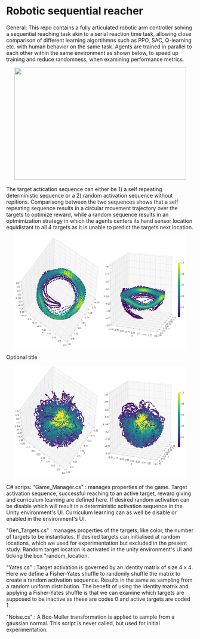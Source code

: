 # Robotic sequential reacher
 
General:
This repo contains a fully articulated robotic arm controller solving a sequential reaching task akin to a serial reaction time task, allowing close comparison of different learning algortihmns such as PPO, SAC, Q-learning etc. with human behavior on the same task. Agents are trained in parallel to each other within the same environment as shown below, to speed up training and reduce randomness, when examining performance metrics.

<p align="center">
  <img width="460" height="300" src=/figs/train_env.png?raw=true "Training Environment">
</p>

The target actication sequence can either be 1) a self repeating deterministic sequence or a 2) random activation sequence without repitions.  Comparisong between the two sequences shows that a self repeating sequence results in a circular movement trajectory over the targets to optimize reward, while a random sequence results in an optmimization strategy in which the agents centers its hand sensor location equidistant to all 4 targets as it is unable to predict the targets next location. 

<p align="center">
  <img width="460" height="300" src=/figs/fixed_active_scatter.png?raw=true "Fixed Sequence" title=Fixed sequence 3D point clouds PPO >
	<figcaption>Optional title</figcaption>
</p>

<p align="center">
  <img width="460" height="300" src=/figs/random_active_scatter.png?raw=true "Random Sequence" title=Random sequence 3D point clouds PPO >
</p>



C# scrips: 
"Game_Manager.cs" : manages properties of the game. Target activation sequence, successful reaching to an active target, reward giving and curriculum learning are defined here. If desired random activation can be disable which will result in a deterministic activation sequence in the Unity environment's UI. 
Curriculum learning can as well be disable or enabled in the environment's UI.
	
"Gen_Targets.cs" : manages properties of the targets, like color, the number of targets to be instantiates. If desired targets can initialised at random 	locations, which we used for experimentation but excluded in the present study. Random target location is activated in the unity environment's UI and ticking the
box "random_location. 

"Yates.cs" : Target activation is governed by an identity matrix of size 4 x 4. Here we define a Fisher-Yates shuffle to randomly shuffle the matrix to create a random activation sequence. Results in the same as sampling from a random uniform distribution. The benefit of using the identity matrix and applying a Fisher-Yates shuffle is that we can examine which targets are supposed to be inactive as these are codes 0 and active targets are coded 1.
	
"Noise.cs" : A Box-Muller transformation is applied to sample from a gaussian normal. This script is never called, but used for initial experimentation.
